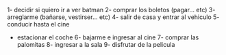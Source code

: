 1- decidir si quiero ir a ver batman
2- comprar los boletos (pagar... etc)
3- arreglarme (bañarse, vestirser... etc)
4- salir de casa y entrar al vehiculo
5- conducir hasta el cine
 - estacionar el coche
6- bajarme e ingresar al cine
7- comprar las palomitas
8- ingresar a la sala
9- disfrutar de la pelicula